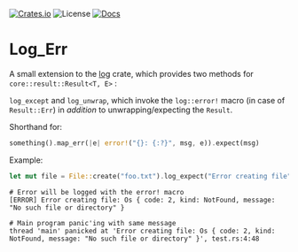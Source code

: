 [![Crates.io](https://img.shields.io/crates/v/log_err?style=flat-square)](https://crates.io/crates/log_err)
![License](https://img.shields.io/crates/l/log_err/1.0.0?style=flat-square])
[![Docs](https://img.shields.io/docsrs/log_err?style=flat-square)](https://docs.rs/log_err/)

# Log_Err
A small extension to the [log](https://crates.io/crates/log) crate, which provides two methods for `core::result::Result<T, E>` :

`log_except` and `log_unwrap`, which invoke the `log::error!` macro (in case of `Result::Err`) in _addition_ to unwrapping/expecting the `Result`.

Shorthand for:

```rust
something().map_err(|e| error!("{}: {:?}", msg, e)).expect(msg)
```

Example:

```rust
let mut file = File::create("foo.txt").log_expect("Error creating file");
```
```text
# Error will be logged with the error! macro
[ERROR] Error creating file: Os { code: 2, kind: NotFound, message: "No such file or directory" }

# Main program panic'ing with same message
thread 'main' panicked at 'Error creating file: Os { code: 2, kind: NotFound, message: "No such file or directory" }', test.rs:4:48
```
